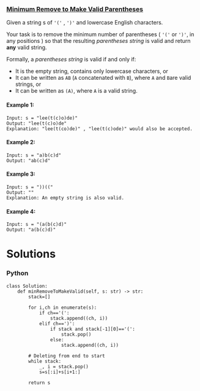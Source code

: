 ### [Minimum Remove to Make Valid Parentheses](https://leetcode.com/problems/minimum-remove-to-make-valid-parentheses/) <br>

Given a string s of `'('` , `')'` and lowercase English characters.

Your task is to remove the minimum number of parentheses ( `'('` or `')'`, in any positions ) so that the resulting *parentheses string* is valid and return **any** valid string.

Formally, a *parentheses string* is valid if and only if:

 - It is the empty string, contains only lowercase characters, or
 - It can be written as `AB` (`A` concatenated with `B`), where `A` and `B`are valid strings, or
 - It can be written as `(A)`, where `A` is a valid string.



#### Example 1:

```
Input: s = "lee(t(c)o)de)"
Output: "lee(t(c)o)de"
Explanation: "lee(t(co)de)" , "lee(t(c)ode)" would also be accepted.

```

#### Example 2:

```
Input: s = "a)b(c)d"
Output: "ab(c)d"

```

#### Example 3:

```
Input: s = "))(("
Output: ""
Explanation: An empty string is also valid.

```

#### Example 4:

```
Input: s = "(a(b(c)d)"
Output: "a(b(c)d)"

```


# Solutions

### Python
```
class Solution:
    def minRemoveToMakeValid(self, s: str) -> str:
        stack=[]
        
        for i,ch in enumerate(s):
            if ch=='(':
                stack.append((ch, i))
            elif ch==')':
                if stack and stack[-1][0]=='(':
                    stack.pop()
                else:
                    stack.append((ch, i))
                                    
        # Deleting from end to start
        while stack:
            _, i = stack.pop()
            s=s[:i]+s[i+1:]
            
        return s

```

